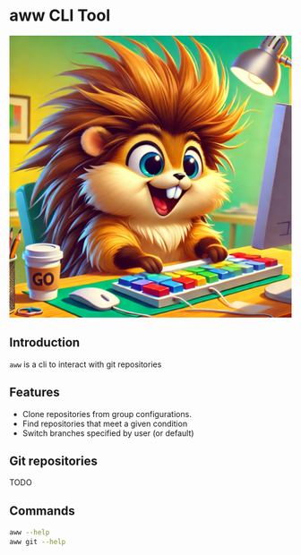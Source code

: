 # aww CLI Tool

![aww Logo](assets/logo.png)

## Introduction

`aww` is a cli to interact with git repositories

## Features

- Clone repositories from group configurations.
- Find repositories that meet a given condition
- Switch branches specified by user (or default)

## Git repositories

TODO

## Commands

```bash
aww --help
aww git --help
